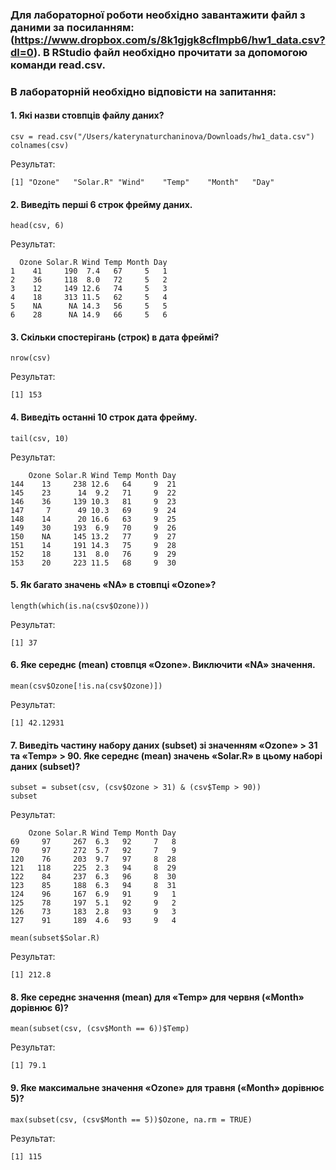 ### Для лабораторної роботи необхідно завантажити файл з даними за посиланням: (https://www.dropbox.com/s/8k1gjgk8cflmpb6/hw1_data.csv?dl=0). В RStudio файл необхідно прочитати за допомогою команди read.csv.
### В лабораторній необхідно відповісти на запитання:
#### 1. Які назви стовпців файлу даних?
```{r}
csv = read.csv("/Users/katerynaturchaninova/Downloads/hw1_data.csv")
colnames(csv)
```
Результат:
```{r}
[1] "Ozone"   "Solar.R" "Wind"    "Temp"    "Month"   "Day"
```
#### 2.	Виведіть перші 6 строк фрейму даних.
```{r}
head(csv, 6)
```
Результат:
```{r}
  Ozone Solar.R Wind Temp Month Day
1    41     190  7.4   67     5   1
2    36     118  8.0   72     5   2
3    12     149 12.6   74     5   3
4    18     313 11.5   62     5   4
5    NA      NA 14.3   56     5   5
6    28      NA 14.9   66     5   6
```
#### 3.	Скільки спостерігань (строк) в дата фреймі?
```{r}
nrow(csv)
```
Результат:
```{r}
[1] 153
```
#### 4.	Виведіть останні 10 строк дата фрейму.
```{r}
tail(csv, 10)
```
Результат:
```{r}
    Ozone Solar.R Wind Temp Month Day
144    13     238 12.6   64     9  21
145    23      14  9.2   71     9  22
146    36     139 10.3   81     9  23
147     7      49 10.3   69     9  24
148    14      20 16.6   63     9  25
149    30     193  6.9   70     9  26
150    NA     145 13.2   77     9  27
151    14     191 14.3   75     9  28
152    18     131  8.0   76     9  29
153    20     223 11.5   68     9  30
```
#### 5.	Як багато значень «NA» в стовпці «Ozone»?
```{r}
length(which(is.na(csv$Ozone)))
```
Результат:
```{r}
[1] 37
```
#### 6.	Яке середнє (mean) стовпця «Ozone». Виключити «NA» значення.
```{r}
mean(csv$Ozone[!is.na(csv$Ozone)])
```
Результат:
```{r}
[1] 42.12931
```
#### 7.	Виведіть частину набору даних (subset) зі значенням «Ozone» > 31 та «Temp» > 90. Яке середнє (mean) значень «Solar.R» в цьому наборі даних (subset)?
```{r}
subset = subset(csv, (csv$Ozone > 31) & (csv$Temp > 90))
subset
```
Результат:
```{r}
    Ozone Solar.R Wind Temp Month Day
69     97     267  6.3   92     7   8
70     97     272  5.7   92     7   9
120    76     203  9.7   97     8  28
121   118     225  2.3   94     8  29
122    84     237  6.3   96     8  30
123    85     188  6.3   94     8  31
124    96     167  6.9   91     9   1
125    78     197  5.1   92     9   2
126    73     183  2.8   93     9   3
127    91     189  4.6   93     9   4
```
```{r}
mean(subset$Solar.R)
```
Результат:
```{r}
[1] 212.8
```
#### 8.	Яке середнє значення (mean) для «Temp» для червня («Month» дорівнює 6)?
```{r}
mean(subset(csv, (csv$Month == 6))$Temp)
```
Результат:
```{r}
[1] 79.1
```
#### 9.	Яке максимальне значення «Ozone» для травня («Month» дорівнює 5)?
```{r}
max(subset(csv, (csv$Month == 5))$Ozone, na.rm = TRUE)
```
Результат:
```{r}
[1] 115
```
